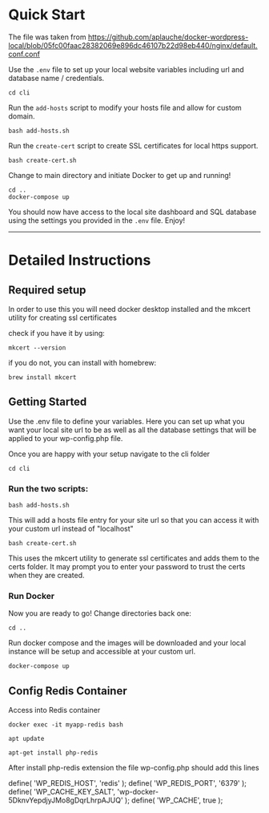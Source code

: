 # Quick Start

The file was taken from https://github.com/aplauche/docker-wordpress-local/blob/05fc00faac28382069e896dc46107b22d98eb440/nginx/default.conf.conf

Use the `.env` file to set up your local website variables including url and database name / credentials.

    cd cli

Run the `add-hosts` script to modify your hosts file and allow for custom domain.

    bash add-hosts.sh

Run the `create-cert` script to create SSL certificates for local https support.

    bash create-cert.sh

Change to main directory and initiate Docker to get up and running!

    cd ..
    docker-compose up

You should now have access to the local site dashboard and SQL database using the settings you provided in the `.env` file. Enjoy!

------

# Detailed Instructions

## Required setup

In order to use this you will need docker desktop installed and the mkcert utility for creating ssl certificates

check if you have it by using:

    mkcert --version

if you do not, you can install with homebrew:

    brew install mkcert

## Getting Started

Use the .env file to define your variables. Here you can set up what you want your local site url to be as well as all the database settings that will be applied to your wp-config.php file.

Once you are happy with your setup navigate to the cli folder

    cd cli

### Run the two scripts:

    bash add-hosts.sh

This will add a hosts file entry for your site url so that you can access it with your custom url instead of "localhost"

    bash create-cert.sh

This uses the mkcert utility to generate ssl certificates and adds them to the certs folder. It may prompt you to enter your password to trust the certs when they are created.

### Run Docker

Now you are ready to go! Change directories back one:

    cd ..

Run docker compose and the images will be downloaded and your local instance will be setup and accessible at your custom url.

    docker-compose up

## Config Redis Container

Access into Redis container

    docker exec -it myapp-redis bash

    apt update

    apt-get install php-redis

After install php-redis extension the file wp-config.php should add this lines


define( 'WP_REDIS_HOST', 'redis' );
define( 'WP_REDIS_PORT', '6379' );
define( 'WP_CACHE_KEY_SALT', 'wp-docker-5DknvYepdjyJMo8gDqrLhrpAJUQ' );
define( 'WP_CACHE', true );


